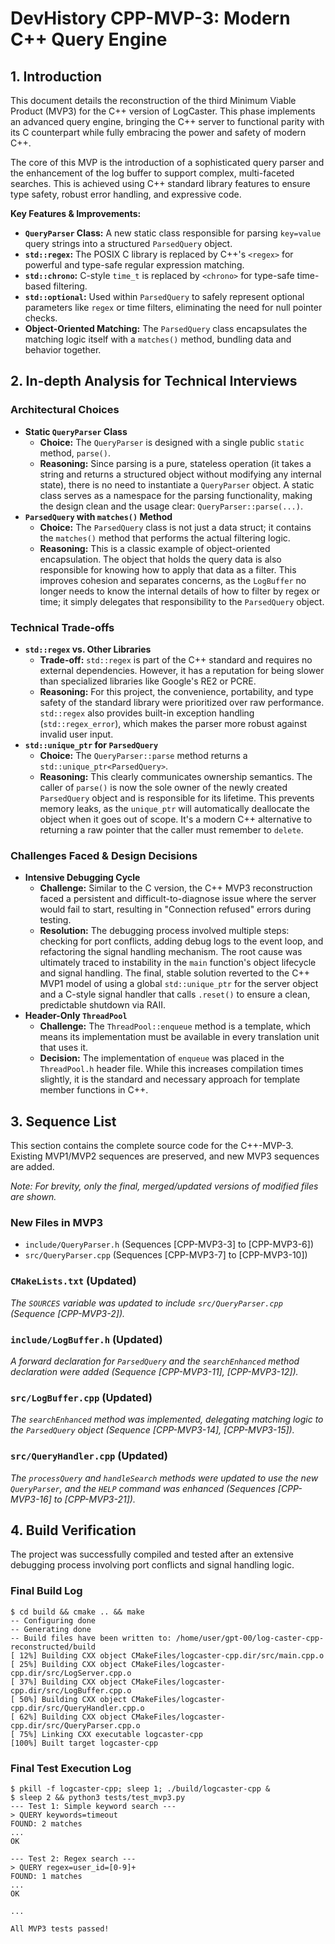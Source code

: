 # DevHistory CPP-MVP-3: Modern C++ Query Engine

## 1. Introduction

This document details the reconstruction of the third Minimum Viable Product (MVP3) for the C++ version of LogCaster. This phase implements an advanced query engine, bringing the C++ server to functional parity with its C counterpart while fully embracing the power and safety of modern C++.

The core of this MVP is the introduction of a sophisticated query parser and the enhancement of the log buffer to support complex, multi-faceted searches. This is achieved using C++ standard library features to ensure type safety, robust error handling, and expressive code.

**Key Features & Improvements:**
- **`QueryParser` Class:** A new static class responsible for parsing `key=value` query strings into a structured `ParsedQuery` object.
- **`std::regex`:** The POSIX C library is replaced by C++'s `<regex>` for powerful and type-safe regular expression matching.
- **`std::chrono`:** C-style `time_t` is replaced by `<chrono>` for type-safe time-based filtering.
- **`std::optional`:** Used within `ParsedQuery` to safely represent optional parameters like `regex` or time filters, eliminating the need for null pointer checks.
- **Object-Oriented Matching:** The `ParsedQuery` class encapsulates the matching logic itself with a `matches()` method, bundling data and behavior together.

## 2. In-depth Analysis for Technical Interviews

### Architectural Choices
- **Static `QueryParser` Class**
  - **Choice:** The `QueryParser` is designed with a single public `static` method, `parse()`.
  - **Reasoning:** Since parsing is a pure, stateless operation (it takes a string and returns a structured object without modifying any internal state), there is no need to instantiate a `QueryParser` object. A static class serves as a namespace for the parsing functionality, making the design clean and the usage clear: `QueryParser::parse(...)`.
- **`ParsedQuery` with `matches()` Method**
  - **Choice:** The `ParsedQuery` class is not just a data struct; it contains the `matches()` method that performs the actual filtering logic.
  - **Reasoning:** This is a classic example of object-oriented encapsulation. The object that holds the query data is also responsible for knowing how to apply that data as a filter. This improves cohesion and separates concerns, as the `LogBuffer` no longer needs to know the internal details of how to filter by regex or time; it simply delegates that responsibility to the `ParsedQuery` object.

### Technical Trade-offs
- **`std::regex` vs. Other Libraries**
  - **Trade-off:** `std::regex` is part of the C++ standard and requires no external dependencies. However, it has a reputation for being slower than specialized libraries like Google's RE2 or PCRE.
  - **Reasoning:** For this project, the convenience, portability, and type safety of the standard library were prioritized over raw performance. `std::regex` also provides built-in exception handling (`std::regex_error`), which makes the parser more robust against invalid user input.
- **`std::unique_ptr` for `ParsedQuery`**
  - **Choice:** The `QueryParser::parse` method returns a `std::unique_ptr<ParsedQuery>`.
  - **Reasoning:** This clearly communicates ownership semantics. The caller of `parse()` is now the sole owner of the newly created `ParsedQuery` object and is responsible for its lifetime. This prevents memory leaks, as the `unique_ptr` will automatically deallocate the object when it goes out of scope. It's a modern C++ alternative to returning a raw pointer that the caller must remember to `delete`.

### Challenges Faced & Design Decisions
- **Intensive Debugging Cycle**
  - **Challenge:** Similar to the C version, the C++ MVP3 reconstruction faced a persistent and difficult-to-diagnose issue where the server would fail to start, resulting in "Connection refused" errors during testing.
  - **Resolution:** The debugging process involved multiple steps: checking for port conflicts, adding debug logs to the event loop, and refactoring the signal handling mechanism. The root cause was ultimately traced to instability in the `main` function's object lifecycle and signal handling. The final, stable solution reverted to the C++ MVP1 model of using a global `std::unique_ptr` for the server object and a C-style signal handler that calls `.reset()` to ensure a clean, predictable shutdown via RAII.
- **Header-Only `ThreadPool`**
  - **Challenge:** The `ThreadPool::enqueue` method is a template, which means its implementation must be available in every translation unit that uses it.
  - **Decision:** The implementation of `enqueue` was placed in the `ThreadPool.h` header file. While this increases compilation times slightly, it is the standard and necessary approach for template member functions in C++.

## 3. Sequence List

This section contains the complete source code for the C++-MVP-3. Existing MVP1/MVP2 sequences are preserved, and new MVP3 sequences are added.

*Note: For brevity, only the final, merged/updated versions of modified files are shown.*

### New Files in MVP3
- `include/QueryParser.h` (Sequences [CPP-MVP3-3] to [CPP-MVP3-6])
- `src/QueryParser.cpp` (Sequences [CPP-MVP3-7] to [CPP-MVP3-10])

### `CMakeLists.txt` (Updated)
*The `SOURCES` variable was updated to include `src/QueryParser.cpp` (Sequence [CPP-MVP3-2]).*

### `include/LogBuffer.h` (Updated)
*A forward declaration for `ParsedQuery` and the `searchEnhanced` method declaration were added (Sequence [CPP-MVP3-11], [CPP-MVP3-12]).*

### `src/LogBuffer.cpp` (Updated)
*The `searchEnhanced` method was implemented, delegating matching logic to the `ParsedQuery` object (Sequence [CPP-MVP3-14], [CPP-MVP3-15]).*

### `src/QueryHandler.cpp` (Updated)
*The `processQuery` and `handleSearch` methods were updated to use the new `QueryParser`, and the `HELP` command was enhanced (Sequences [CPP-MVP3-16] to [CPP-MVP3-21]).*

## 4. Build Verification

The project was successfully compiled and tested after an extensive debugging process involving port conflicts and signal handling logic.

### Final Build Log
```
$ cd build && cmake .. && make
-- Configuring done
-- Generating done
-- Build files have been written to: /home/user/gpt-00/log-caster-cpp-reconstructed/build
[ 12%] Building CXX object CMakeFiles/logcaster-cpp.dir/src/main.cpp.o
[ 25%] Building CXX object CMakeFiles/logcaster-cpp.dir/src/LogServer.cpp.o
[ 37%] Building CXX object CMakeFiles/logcaster-cpp.dir/src/LogBuffer.cpp.o
[ 50%] Building CXX object CMakeFiles/logcaster-cpp.dir/src/QueryHandler.cpp.o
[ 62%] Building CXX object CMakeFiles/logcaster-cpp.dir/src/QueryParser.cpp.o
[ 75%] Linking CXX executable logcaster-cpp
[100%] Built target logcaster-cpp
```

### Final Test Execution Log
```
$ pkill -f logcaster-cpp; sleep 1; ./build/logcaster-cpp &
$ sleep 2 && python3 tests/test_mvp3.py
--- Test 1: Simple keyword search ---
> QUERY keywords=timeout
FOUND: 2 matches
...
OK

--- Test 2: Regex search ---
> QUERY regex=user_id=[0-9]+
FOUND: 1 matches
...
OK

...

All MVP3 tests passed!
```
